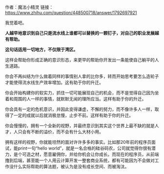 作者：魔法小精灵
链接：https://www.zhihu.com/question/448500718/answer/1792697921



我觉着吧。

**人越早地意识到自己只是流水线上谁都可以替换的一颗钉子，对自己的职业发展越有帮助。**

**这句话适用一切地方，不仅限于湾区。**

这样会帮助你形成正确的意识形态，来更早的帮助你开发出一条能使自己躺平的人生道路。

你会不再纠结为什么做着同样的事情别人拿的比你多，转而开始思考要怎么造轮子才能使得流水线生产效率增加。这有助于你的升迁。

你会开始构建你的软实力，抓住一切可能展现自己的机会，而不是觉得自己因为坐着和周围的人一样的事情，就默默无闻的理所应当。这样有助于你的升迁。

你会具有一定的危机意识，并因此变得谦虚，不懈的努力，而不像许多人一样，取得了一定的成就以后就消极怠慢，止步不前。这样有助于你的升迁。

你会慢慢的，拥有一个全新的视野，并最终意识到其实这个世界上最不缺的就是人才，人只会有不断的溢价，而不会有什么大材小用。

拥有这样的视野，你就能坦然的面对许许多多的事实。比如那20年前的程序员面试，能print一句“hello world”，就是一名合格的硅谷码农，公司就觉得你很有潜力，是个可造之材，愿意雇佣你，并给你机会让你成长。而现在的程序员，从前端撸到后端，甚至能一个人用云计算开发一整套商业系统，都有可能因为不会做对工作没什么实际帮助的算法题，被认为是没有成长空间、而被淘汰。